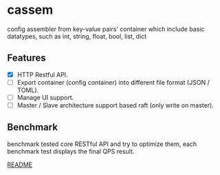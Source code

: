# cassem
config assembler from key-value pairs' container which include basic datatypes, such as int, string, float, bool, list, dict


## Features

- [x] HTTP Restful API.
- [ ] Export container (config container) into different file format (JSON / TOML).
- [ ] Manage UI support.
- [ ] Master / Slave architecture support based raft (only write on master).

## Benchmark

benchmark tested core RESTful API and try to optimize them, each benchmark test displays the final QPS result. 

[README](./benchmark/README.md)